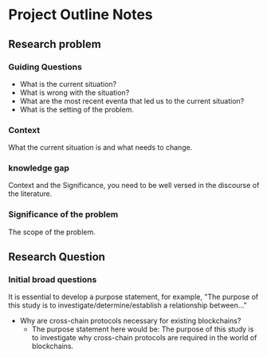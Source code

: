 # Project Outline Notes

## Research problem

### Guiding Questions

* What is the current situation?
* What is wrong with the situation?
* What are the most recent eventa that led us to the current situation?
* What is the setting of the problem.

### Context

What the current situation is and what needs to change.

### knowledge gap

Context and the Significance, you need to be well versed in the discourse of the literature.

### Significance of the problem

The scope of the problem.

## Research Question

### Initial broad questions

It is essential to develop a purpose statement, for example, "The purpose of this study is to investigate/determine/establish a relationship between..."

* Why are cross-chain protocols necessary for existing blockchains?
  * The purpose statement here would be: The purpose of this study is to investigate why cross-chain protocols are required in the world of blockchains.